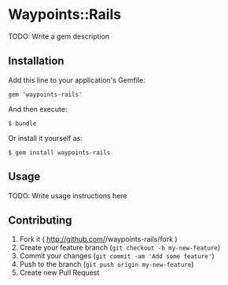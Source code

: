 # Waypoints::Rails

TODO: Write a gem description

## Installation

Add this line to your application's Gemfile:

    gem 'waypoints-rails'

And then execute:

    $ bundle

Or install it yourself as:

    $ gem install waypoints-rails

## Usage

TODO: Write usage instructions here

## Contributing

1. Fork it ( http://github.com/<my-github-username>/waypoints-rails/fork )
2. Create your feature branch (`git checkout -b my-new-feature`)
3. Commit your changes (`git commit -am 'Add some feature'`)
4. Push to the branch (`git push origin my-new-feature`)
5. Create new Pull Request
